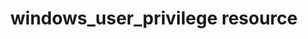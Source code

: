 ---
resource_reference: true
common_resource_functionality_multiple_packages: false
common_resource_functionality_resources_common_windows_security: false
cookbook_file_specificity: false
debug_recipes_chef_shell: false
handler_custom: false
handler_types: false
nameless_apt_update: false
nameless_build_essential: false
properties_multiple_packages: false
properties_resources_common_windows_security: false
properties_shortcode:
ps_credential_helper: false
registry_key: false
remote_directory_recursive_directories: false
remote_file_prevent_re_downloads: false
remote_file_unc_path: false
resource_directory_recursive_directories: false
resource_package_options: false
resources_common_atomic_update: false
resources_common_guard_interpreter: false
resources_common_guards: true
resources_common_notification: true
resources_common_properties: true
ruby_style_basics_chef_log: false
syntax_shortcode:
template_requirements: false
unit_file_verification: false
title: windows_user_privilege resource
resource: windows_user_privilege
aliases:
- "/resource_windows_user_privilege.html"
menu:
  infra:
    title: windows_user_privilege
    identifier: chef_infra/cookbook_reference/resources/windows_user_privilege windows_user_privilege
    parent: chef_infra/cookbook_reference/resources
resource_description_list:
- markdown: "The windows_user_privilege resource allows to add and set principal (User/Group)
    to the specified privilege. \n Ref: https://docs.microsoft.com/en-us/windows/security/threat-protection/security-policy-settings/user-rights-assignment"
resource_new_in: '16.0'
syntax_full_code_block: |-
  windows_user_privilege 'name' do
    principal      String # default value: 'name' unless specified
    privilege      Array, String
    users          Array
    action         Symbol # defaults to :add if not specified
  end
syntax_properties_list:
syntax_full_properties_list:
- "`windows_user_privilege` is the resource."
- "`name` is the name given to the resource block."
- "`action` identifies which steps Chef Infra Client will take to bring the node into
  the desired state."
- "`principal`, `privilege`, and `users` are the properties available to this resource."
actions_list:
  :add:
    markdown: 
  :set:
    markdown: 
  :remove:
    markdown: 
  :nothing:
    shortcode: resources_common_actions_nothing.md
properties_list:
- property: principal
  ruby_type: String
  required: false
  default_value: The resource block's name
  description_list:
  - markdown: An optional property to add the user to the given privilege. Use only
      with add and remove action.
- property: privilege
  ruby_type: Array, String
  required: true
  description_list:
  - markdown: Privilege to set for users.
- property: users
  ruby_type: Array
  required: false
  description_list:
  - markdown: An optional property to set the privilege for given users. Use only
      with set action.
examples_list: 
---